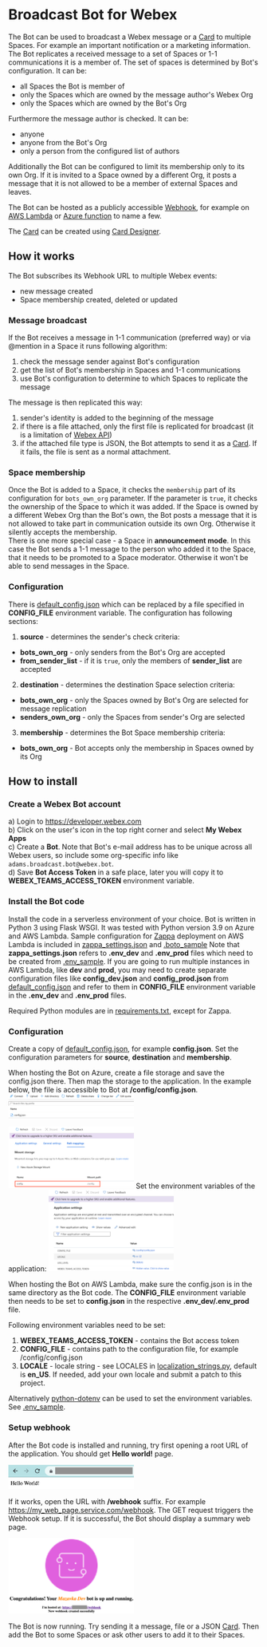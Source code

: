 # Broadcast Bot for Webex
The Bot can be used to broadcast a Webex message or a [Card](https://developer.webex.com/docs/buttons-and-cards) to
multiple Spaces. For example an important notification or a marketing information.
The Bot replicates a received message to a set of Spaces or 1-1 communications it is a member of.
The set of spaces is determined by Bot's configuration. It can be:
- all Spaces the Bot is member of
- only the Spaces which are owned by the message author's Webex Org
- only the Spaces which are owned by the Bot's Org

Furthermore the message author is checked. It can be:
- anyone
- anyone from the Bot's Org
- only a person from the configured list of authors

Additionally the Bot can be configured to limit its membership only to its own Org.
If it is invited to a Space owned by a different Org, it posts a message that it is not allowed
to be a member of external Spaces and leaves.

The Bot can be hosted as a publicly accessible [Webhook](https://developer.webex.com/docs/webhooks), for example
on [AWS Lambda](https://aws.amazon.com/lambda/) or [Azure function](https://learn.microsoft.com/en-us/azure/azure-functions/) to name a few.

The [Card](https://developer.webex.com/docs/buttons-and-cards) can be created using [Card Designer](https://developer.webex.com/buttons-and-cards-designer).

## How it works
The Bot subscribes its Webhook URL to multiple Webex events:
- new message created
- Space membership created, deleted or updated
### Message broadcast
If the Bot receives a message in 1-1 communication (preferred way) or via @mention in a Space it runs following algorithm:
1. check the message sender against Bot's configuration
2. get the list of Bot's membership in Spaces and 1-1 communications
3. use Bot's configuration to determine to which Spaces to replicate the message

The message is then replicated this way:
1. sender's identity is added to the beginning of the message
2. if there is a file attached, only the first file is replicated for broadcast (it is a limitation of [Webex API](https://developer.webex.com/docs/api/v1/messages/create-a-message))
3. if the attached file type is JSON, the Bot attempts to send it as a [Card](https://developer.webex.com/docs/buttons-and-cards). If it fails, the file is sent as a normal attachment.
### Space membership
Once the Bot is added to a Space, it checks the `membership` part of its configuration for `bots_own_org` parameter.
If the parameter is `true`, it checks the ownership of the Space to which it was added. If the Space is owned by a
different Webex Org than the Bot's own, the Bot posts a message that it is not allowed to take part in communication
outside its own Org. Otherwise it silently accepts the membership.  
There is one more special case - a Space in **announcement mode**. In this case the Bot sends a 1-1 message
to the person who added it to the Space, that it needs to be promoted to a Space moderator. Otherwise it won't
be able to send messages in the Space.
### Configuration
There is [default_config.json](default_config.json) which can be replaced by a file specified in **CONFIG_FILE**
environment variable. The configuration has following sections:
1. **source** - determines the sender's check criteria:
* **bots_own_org** - only senders from the Bot's Org are accepted
* **from_sender_list** - if it is `true`, only the members of **sender_list** are accepted
2. **destination** - determines the destination Space selection criteria:
* **bots_own_org** - only the Spaces owned by Bot's Org are selected for message replication
* **senders_own_org** - only the Spaces from sender's Org are selected
3. **membership** - determines the Bot Space membership criteria:
* **bots_own_org** - Bot accepts only the membership in Spaces owned by its Org

## How to install
### Create a Webex Bot account
a) Login to https://developer.webex.com  
b) Click on the user's icon in the top right corner and select **My Webex Apps**  
c) Create a **Bot**. Note that Bot's e-mail address has to be unique across all Webex users, so include some org-specific info like `adams.broadcast.bot@webex.bot`.  
d) Save **Bot Access Token** in a safe place, later you will copy it to **WEBEX_TEAMS_ACCESS_TOKEN** environment variable.

### Install the Bot code
Install the code in a serverless environment of your choice. Bot is written in Python 3 using Flask WSGI. It was tested
with Python version 3.9 on Azure and AWS Lambda. Sample configuration for [Zappa](https://github.com/zappa/Zappa)
deployment on AWS Lambda is included in [zappa_settings.json](zappa_settings.json) and [.boto_sample](.boto_sample) 
Note that **zappa_settings.json** refers to **.env_dev** and **.env_prod** files which need to be created from [.env_sample](.env_sample).
If you are going to run multiple instances in AWS Lambda, like **dev** and **prod**, you may need to create separate
configuration files like **config_dev.json** and **config_prod.json** from [default_config.json](default_config.json)
and refer to them in **CONFIG_FILE** environment variable in the **.env_dev** and **.env_prod** files.

Required Python modules are in [requirements.txt](requirements.txt), except for Zappa.

### Configuration
Create a copy of [default_config.json](default_config.json), for example **config.json**. Set the configuration
parameters for **source**, **destination** and **membership**.

When hosting the Bot on Azure, create a file storage and save the config.json there.
Then map the storage to the application. In the example below, the file is accessible to Bot at **/config/config.json**.
<img src="./images/azure_1.png" width="50%">  

<img src="./images/azure_2.png" width="50%">  
Set the environment variables of the application:
<img src="./images/azure_3.png" width="50%">  

When hosting the Bot on AWS Lambda, make sure the config.json is in the same directory as the Bot code.
The **CONFIG_FILE** environment variable then needs to be set to **config.json** in the respective **.env_dev/.env_prod** file.
  
Following environment variables need to be set:
1. **WEBEX_TEAMS_ACCESS_TOKEN** - contains the Bot access token
2. **CONFIG_FILE** - contains path to the configuration file, for example /config/config.json
3. **LOCALE** - locale string - see LOCALES in [localization_strings.py](localization_strings.py), default is **en_US**. If needed, add your own locale and submit a patch to this project.

Alternatively [python-dotenv](https://pypi.org/project/python-dotenv/) can be used to set
the environment variables. See [.env_sample](.env_sample).

### Setup webhook
After the Bot code is installed and running, try first opening a root URL of the application.
You should get **Hello world!** page.

<img src="./images/bot_page_1.png" width="50%">

If it works, open the URL with **/webhook** suffix. For example https://my_web_page.service.com/webhook.
The GET request triggers the Webhook setup. If it is successful, the Bot should display a summary web page.

<img src="./images/bot_page_2.png" width="50%">

The Bot is now running. Try sending it a message, file or a JSON [Card](https://developer.webex.com/docs/buttons-and-cards). Then add the Bot to some Spaces or ask other users to add it to their Spaces.

